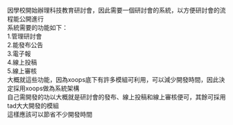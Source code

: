因學校開始辦理科技教育研討會，因此需要一個研討會的系統，以方便研討會的流程能公開進行<br>
系統需要的功能如下：<br>
1.管理研討會<br>
2.能發布公告<br>
3.電子報<br>
4.線上投稿<br>
5.線上審核<br>
大概就這些功能，因為xoops底下有許多模組可利用，可以減少開發時間，因此決定採用xoops做為系統架構<br>
自己需開發的功以大概就是研討會的發布、線上投稿和線上審核便可，其餘可採用tad大大開發的模組<br>
這樣應該可以節省不少開發時間<br>
